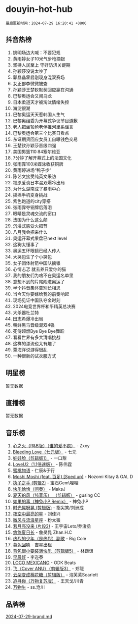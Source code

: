 # douyin-hot-hub

`最后更新时间：2024-07-29 16:20:41 +0800`

## 抖音热榜

1. 姚明场边大喊：不要犯规
1. 黄雨婷女子10米气步枪摘银
1. 坚持人民至上 守好防汛关键期
1. 孙颖莎没说太吵了
1. 郭晶晶霍启刚现身混双赛场
1. 女正部李微微被查
1. 孙颖莎王楚钦默契回应赢在沟通
1. 巴黎奥运会又闹乌龙
1. 日本柔道天才被淘汰情绪失控
1. 海淀很潮
1. 巴黎奥运天天惹韩国人生气
1. 巴黎奥组委为开幕式争议节目道歉
1. 老人把坐轮椅老伴推河里系谣言
1. 巴黎奥运会第三个比赛日看点
1. 东证期货回应女员工自曝钱色交易
1. 王楚钦孙颖莎晋级四强
1. 美国男篮110:84塞尔维亚
1. 7分钟了解开幕式上的法国文化
1. 张雨霏100米蝶泳收获铜牌
1. 黄雨婷进场“鸭子步”
1. 陈艺文接受纯英文采访
1. 福原爱谈日本混双爆冷出局
1. 为什么湖南成了暴雨中心
1. 摇摇手机变身挑战
1. 紫色跑道的city穿搭
1. 张雨霏夺铜牌后落泪
1. 眼睛是灵魂交流的窗口
1. 法国为什么这么颠
1. 沉浸式感受火把节
1. 八月我会招来什么
1. 奥运开幕式果盘已next level
1. 这狗太懂事了
1. 奥运五环眼镜已经人传人
1. 大哭包生了个小哭包
1. 女子团体射箭中国队摘银
1. 心情忐忑 就去养只爱你的猫
1. 我的朋友们为啥不在奥运名单里
1. 意想不到的片尾闯进奥运了
1. 半个抖音集体告别长相思
1. 当今天你要嫁给我的前奏响起
1. 现场见证中国队夺金时刻
1. 2024电竞世界杯和平精英总决赛
1. 大杀器杜兰特
1. 田志希爆冷出局
1. 朝鲜黑马晋级混双4强
1. 死侍超燃Bye Bye Bye舞蹈
1. 看看世界有多大清唱挑战
1. 这样的漂流也太有趣了
1. 覃海洋说游得很乱
1. 一种很新的试衣服方式

## 明星榜

暂无数据

## 直播榜

暂无数据

## 音乐榜

1. [心之火（R&B版）（谁的爱不疯）](https://sf3-cdn-tos.douyinstatic.com/obj/tos-cn-ve-2774/okemkEDaIBBE3OosftCgMxlFkLQZRw37t36ZQv) - Zxxy
1. [Bleeding Love（七元版）](https://sf5-hl-cdn-tos.douyinstatic.com/obj/tos-cn-ve-2774/oEgC9eZFHQ1MfSRnrfkzFp8AayDWqAQMABBgUs) - 七元
1. [娃娃脸（剪辑版1）](https://sf5-hl-cdn-tos.douyinstatic.com/obj/tos-cn-ve-2774/oIimSCgQoNUePTAZ1Ba7TeADY4KetGYsVFeaaB) - 一口甜
1. [LoveU2（1.1倍速版）](https://sf3-cdn-tos.douyinstatic.com/obj/tos-cn-ve-2774/oQMeDffLaEmgMwgCOEMAFCI6INzoFPgWdD0rsa) - 陈伟霆
1. [蜜桃物语](https://sf5-hl-cdn-tos.douyinstatic.com/obj/tos-cn-ve-2774/oIhOSCZtIACtYU4XQkngiW9kCBfVD1Fz9IYeqL) - 仁辰&于行
1. [Moshi Moshi (feat. 百足) [Sped up]](https://sf3-cdn-tos.douyinstatic.com/obj/tos-cn-ve-2774/ocCPFQcXJLeroaIdQLIGAoeeYM3OAUYGDguHXz) - Nozomi Kitay & GAL D
1. [执子之手 (剪辑2)](https://sf5-hl-cdn-tos.douyinstatic.com/obj/tos-cn-ve-2774/oUoZLQjCc31XzqsBnBQUNgeKtYPBcgbFDwtfcu) - 宝石Gem\哩哩
1. [快乐恰恰（间奏）](https://sf5-hl-cdn-tos.douyinstatic.com/obj/tos-cn-ve-2774/oMesum3HvWQXJxuMFeVYzf54o2QzH5aEBPOCAn) - MaksJ
1. [夏天的风（纯音乐） （剪辑版）](https://sf3-cdn-tos.douyinstatic.com/obj/tos-cn-ve-2774/oUzLjBZZFQAoNRmGokEeD5zfQCObp6UeFAnTa6) - gusing CC
1. [如果的事（神兔小P Remix）](https://sf5-hl-cdn-tos.douyinstatic.com/obj/tos-cn-ve-2774/okHtAffz3g4ZB0BMQn9iC9BC6AciI3xCmgQTqt) - 神兔小P
1. [时光晃呀晃 (剪辑版)](https://sf5-hl-cdn-tos.douyinstatic.com/obj/tos-cn-ve-2774/o8ACeQem3gwI1x3GIYGAfKG0LJebKFRJDwRwyW) - 指尖笑/刘洲成
1. [夜空中最亮的星](https://sf5-hl-cdn-tos.douyinstatic.com/obj/tos-cn-ve-2774/o4IfgGwqqnFeXEMGaS8JBzJAdayAaCeoxqbjCD) - 刘佳兴
1. [微风与流浪星座](https://sf3-cdn-tos.douyinstatic.com/obj/tos-cn-ve-2774/okQfeAMGaEbRLJILIMJGeKgg1CgIeCNAsmx8IR) - 粉太狼
1. [若月亮没来 (片段2)](https://sf5-hl-cdn-tos.douyinstatic.com/obj/tos-cn-ve-2774/ocQavLLjkCOeDxGyYeIMGgNAIwJ0QXE1Ve3Fzv) - 王宇宙Leto/乔浚丞
1. [悠悠夏日长](https://sf5-hl-cdn-tos.douyinstatic.com/obj/tos-cn-ve-2774/oUMrdhm6MSeLCU1aI6CXCBFtQzFEGafJYAeDgE) - 詹昊晁 Zhan.H.C
1. [热烈的少年（是热烈）副歌](https://sf3-cdn-tos.douyinstatic.com/obj/tos-cn-ve-2774/owVNI0CLDAUMtSz6TEYvfFBFL4UDFFhLfgK8fa) - Big Cole
1. [暮色回响](https://sf5-hl-cdn-tos.douyinstatic.com/obj/tos-cn-ve-2774/ogmtI1ftCDEkkgJG5NlBfFoiaBQtGMF3ZTdrIO) - 吉星出租
1. [背包很小要装满快乐（剪辑版5）](https://sf5-hl-cdn-tos.douyinstatic.com/obj/tos-cn-ve-2774/oUqSJIiBjw2pxsBAiQRmkbZGJrlGCMBPpIW90) - 林谦谦
1. [早晨好](https://sf5-hl-cdn-tos.douyinstatic.com/obj/tos-cn-ve-2774/oEn1iBCi6Im33ZOg97tePPMfoRzXBPLBQ1plD3) - 李迩泰
1. [LOCO MEXICANO](https://sf5-hl-cdn-tos.douyinstatic.com/obj/tos-cn-ve-2774/owxVoxJorA4ILBfsMAjU6t7O1xW9w0tS7EYzh6) - ODK Beats
1. [飞（Cover ANU）（剪辑版3）](https://sf5-hl-cdn-tos.douyinstatic.com/obj/tos-cn-ve-2774/7fceff03e2694974b0f5a59c8eb131aa) - 郑龍
1. [云朵变成棉花糖（剪辑版）](https://sf5-hl-cdn-tos.douyinstatic.com/obj/tos-cn-ve-2774/o8LC84GQLALFfXeyJmh8KE61byVQYMMeAZLfEI) - 泡芙芙Scarlett
1. [追寻你（万物复苏版）](https://sf5-hl-cdn-tos.douyinstatic.com/obj/tos-cn-ve-2774/oYeAZJsbjIDit9APmBg8u6uDUQnHmoCf3gbo74) - 王天戈/川青
1. [万物生](https://sf5-hl-cdn-tos.douyinstatic.com/obj/tos-cn-ve-2774/oYmc57nRMikxBnetIc1y6BCoOZFN5QfURgQDTE) - ss.沧川

## 品牌榜

[2024-07-29-brand.md](2024-07-29-brand.md)

